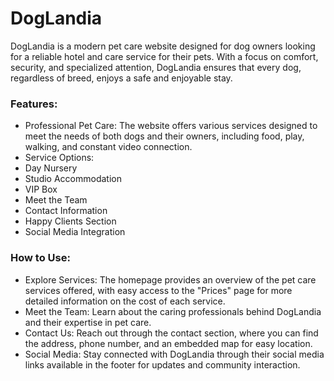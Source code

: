 # DogLandia
DogLandia is a modern pet care website designed for dog owners looking for a reliable hotel and care service for their pets. With a focus on comfort, security, and specialized attention, DogLandia ensures that every dog, regardless of breed, enjoys a safe and enjoyable stay.

### Features:
- Professional Pet Care: The website offers various services designed to meet the needs of both dogs and their owners, including food, play, walking, and constant video connection.
- Service Options:
- Day Nursery
- Studio Accommodation
- VIP Box
- Meet the Team
- Contact Information
- Happy Clients Section
- Social Media Integration

### How to Use:
- Explore Services: The homepage provides an overview of the pet care services offered, with easy access to the "Prices" page for more detailed information on the cost of each service.
- Meet the Team: Learn about the caring professionals behind DogLandia and their expertise in pet care.
- Contact Us: Reach out through the contact section, where you can find the address, phone number, and an embedded map for easy location.
- Social Media: Stay connected with DogLandia through their social media links available in the footer for updates and community interaction.
